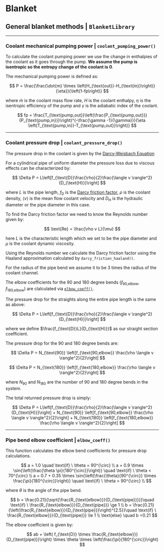 # Blanket

## General blanket methods | `BlanketLibrary`


--------------------

### Coolant mechanical pumping power | `coolant_pumping_power()`

To calculate the coolant pumping power we use the change in enthalpies of the coolant as it goes through the pump. 
**We assume the pump is isentropic so the entropy change of the coolant is 0**. 

The mechanical pumping power is defined as:

$$
P = \frac{\frac{\dot{m} \times \left(H_{\text{out}}-H_{\text{in}}\right)}{\eta}}{\left(1-fp\right)}
$$

where $\dot{m}$ is the coolant mass flow rate, $H$ is the coolant enthalpy, $\eta$ is the isentropic efficiency of the pump and $\gamma$ is the adiabatic index of the coolant.

$$
fp = \frac{T_{\text{pump,out}}\left(\frac{P_{\text{pump,out}}}{P_{\text{pump,in}}}\right)^{-\frac{\gamma -1}{\gamma}}}{\eta \left(T_{\text{pump,in}}-T_{\text{pump,out}}\right)}
$$

------------------

### Coolant pressure drop | `coolant_pressure_drop()`

The pressure drop in the coolant is given by the [Darcy-Weisbach Equation](https://en.wikipedia.org/wiki/Darcy%E2%80%93Weisbach_equation)

For a cylindrical pipe of uniform diameter the pressure loss due to viscous effects can be characterized by:

$$
\Delta P = L\left[f_{\text{D}}\frac{\rho}{2}\frac{\langle v \rangle^2}{D_{\text{H}}}\right]
$$

where $L$ is the pipe length, $f_{\text{D}}$ is the [Darcy friction factor](https://en.wikipedia.org/wiki/Darcy_friction_factor_formulae), $\rho$ is the coolant density, $\langle v \rangle$ is the mean flow coolant velocity and $D_{\text{H}}$ is the hydraulic diameter or the pipe diameter in this case.

To find the Darcy friction factor we need to know the Reynolds number given by:

$$
\text{Re} = \frac{\rho v L}{\mu}
$$

here $L$ is the characteristic length which we set to be the pipe diameter and $\mu$ is the coolant dynamic viscosity.

Using the Reynolds number we calculate the Darcy friction factor using the Haaland approximation calculated by `darcy_friction_haaland()`.

For the radius of the pipe bend we assume it to be 3 times the radius of the coolant channel.

The elbow coefficients for the 90 and 180 degree bends $\left(f_{\text{90,elbow}}, f_{\text{180,elbow}}\right)$ are clalculated via [`elbow_coeff()`](#pipe-bend-elbow-coefficient--elbow_coeff).

The pressure drop for the straights along the entire pipe length is the same as above:

$$
\Delta P = L\left[f_{\text{D}}\frac{\rho}{2}\frac{\langle v \rangle^2}{D_{\text{H}}}\right]
$$

where we define $\frac{f_{\text{D}}L}{D_{\text{H}}}$ as our straight section coefficient.

The pressure drop for the 90 and 180 degree bends are:

$$
\Delta P = N_{\text{90}} \left[f_{\text{90,elbow}} \frac{\rho \langle v \rangle^2}{2}\right]
$$

$$
\Delta P = N_{\text{180}} \left[f_{\text{180,elbow}} \frac{\rho \langle v \rangle^2}{2}\right]
$$

where $N_{\text{90}}$ and $N_{\text{180}}$ are the number of 90 and 180 degree bends in the system.

The total returned pressure drop is simply:

$$
\Delta P = L\left[f_{\text{D}}\frac{\rho}{2}\frac{\langle v \rangle^2}{D_{\text{H}}}\right] + N_{\text{90}} \left[f_{\text{90,elbow}} \frac{\rho \langle v \rangle^2}{2}\right] + N_{\text{180}} \left[f_{\text{180,elbow}} \frac{\rho \langle v \rangle^2}{2}\right]
$$

-------------------

### Pipe bend elbow coefficient | `elbow_coeff()`

This function calculates the elbow bend coefficients for pressure drop calculations.

$$
a = 1.0 \quad \text{if} \ \theta = 90^{\circ} \\
a = 0.9 \times \sin{\left(\frac{\theta \pi}{180^{\circ}}\right)} \quad \text{if} \ \theta < 70^{\circ} \\
a = 0.7 + 0.35 \times \sin{\left(\frac{\theta}{90^{\circ}} \times \frac{\pi}{180^{\circ}}\right)} \quad \text{if} \ \theta > 90^{\circ} \\
$$

where $\theta$ is the angle of the pipe bend.

$$
b = \frac{0.21}{\sqrt{\frac{R_{\text{elbow}}}{D_{\text{pipe}}}}}\quad \text{if} \ \frac{R_{\text{elbow}}}{D_{\text{pipe}}} \ge 1 \\
b = \frac{0.21}{\left(\frac{R_{\text{elbow}}}{D_{\text{pipe}}}\right)^{2.5}}\quad \text{if} \ \frac{R_{\text{elbow}}}{D_{\text{pipe}}} \le 1 \\
\text{else} \quad b =0.21
$$

The elbow coefficient is given by:

$$
ab + \left( f_{\text{D}} \times \frac{R_{\text{elbow}}}{D_{\text{pipe}}}\right) \times \theta \times \left(\frac{\pi}{180^{\circ}}\right)
$$

